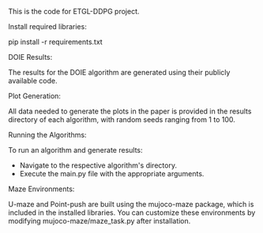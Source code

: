 This is the code for ETGL-DDPG project. 



Install required libraries:

pip install -r requirements.txt

DOIE Results:

The results for the DOIE algorithm are generated using their publicly available code.

Plot Generation:

All data needed to generate the plots in the paper is provided in the results directory of each algorithm, with random seeds ranging from 1 to 100.


Running the Algorithms:

To run an algorithm and generate results:

* Navigate to the respective algorithm's directory.
* Execute the main.py file with the appropriate arguments. 

Maze Environments:

U-maze and Point-push are built using the mujoco-maze package, which is included in the installed libraries. You can customize these environments by modifying mujoco-maze/maze_task.py after installation.